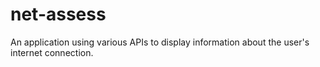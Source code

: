 # net-assess
An application using various APIs to display information about the user's internet connection.
